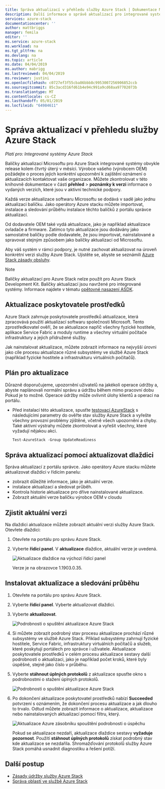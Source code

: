 ```yaml
---
title: Správa aktualizací v přehledu služby Azure Stack | Dokumentace Microsoftu
description: Další informace o správě aktualizací pro integrované systémy Azure Stack.
services: azure-stack
documentationcenter: ''
author: mattbriggs
manager: femila
editor: ''
ms.service: azure-stack
ms.workload: na
ms.tgt_pltfrm: na
ms.devlang: na
ms.topic: article
ms.date: 04/04/2019
ms.author: mabrigg
ms.lastreviewed: 04/04/2019
ms.reviewer: justini
ms.openlocfilehash: c0727ef3f55cba86bbb8c9953007256906852ccb
ms.sourcegitcommit: 85c3acd316fd61b4e94c991a9cd68aa97702073b
ms.translationtype: MT
ms.contentlocale: cs-CZ
ms.lasthandoff: 05/01/2019
ms.locfileid: "64984611"
---
```

# <a name="manage-updates-in-azure-stack-overview"></a>Správa aktualizací v přehledu služby Azure Stack

*Platí pro: Integrované systémy Azure Stack*

Balíčky aktualizací Microsoftu pro Azure Stack integrované systémy obvykle release kolem čtvrtý úterý v měsíci. Výrobce vašeho (výrobcem OEM) požádejte o proces jejich konkrétní upozornění k zajištění oznámení o aktualizacích kontaktovat vaše organizace. Můžete zkontrolovat v této knihovně dokumentace v části **přehled** > **poznámky k verzi** informace o vydaných verzích, které jsou v aktivní technické podpory. 

Každá verze aktualizace softwaru Microsoftu se dodává v sadě jako jednu aktualizaci balíčku. Jako operátory Azure stacku můžete importovat, instalace a sledování průběhu instalace těchto balíčků z portálu správce aktualizací. 

Od dodavatele OEM také vydá aktualizace, jako je například aktualizace ovladače a firmware. Zatímco tyto aktualizace jsou dodávány jako samostatné balíčky podle dodavatele, že jsou importovat, nainstalované a spravovat stejným způsobem jako balíčky aktualizací od Microsoftu.

Aby váš systém v rámci podpory, je nutné zachovat aktualizovat na úroveň konkrétní verzi služby Azure Stack. Ujistěte se, abyste se seznámili [Azure Stack zásady obsluhy](azure-stack-servicing-policy.md).

> [!NOTE]
> Balíčky aktualizací pro Azure Stack nelze použít pro Azure Stack Development Kit. Balíčky aktualizací jsou navržené pro integrované systémy. Informace najdete v tématu [opětovné nasazení ASDK](/azure-stack/asdk).

## <a name="the-update-resource-provider"></a>Aktualizace poskytovatele prostředků

Azure Stack zahrnuje poskytovatele prostředků aktualizace, která zpracovává použití aktualizací softwaru společnosti Microsoft. Tento zprostředkovatel ověří, že se aktualizace napříč všechny fyzické hostitele, aplikace Service Fabric a moduly runtime a všechny virtuální počítače infrastruktury a jejich přidružené služby.

Jak nainstalovat aktualizace, můžete zobrazit informace na nejvyšší úrovni jako cíle procesu aktualizace různé subsystémy ve službě Azure Stack (například fyzické hostitele a infrastrukturu virtuálních počítačů).

## <a name="plan-for-updates"></a>Plán pro aktualizace

Důrazně doporučujeme, upozornění uživatelů na jakékoli operace údržby a, abyste naplánovali normální správu a údržbu během mimo pracovní dobu Pokud je to možné. Operace údržby může ovlivnit úlohy klientů a operací na portálu.

- Před instalací této aktualizace, spusťte [testovací AzureStack](azure-stack-diagnostic-test.md) s následujícími parametry do ověřte stav služby Azure Stack a vyřešte všechny provozní problémy zjištěné, včetně všech upozornění a chyby. Také aktivní výstrahy můžete zkontrolovat a vyřešit všechny, které vyžadují nějakou akci.  

  ```powershell
  Test-AzureStack -Group UpdateReadiness
  ``` 

## <a name="using-the-update-tile-to-manage-updates"></a>Správa aktualizací pomocí aktualizovat dlaždici

Správa aktualizací z portálu správce. Jako operátory Azure stacku můžete aktualizovat dlaždici v řídicím panelu:

- zobrazit důležité informace, jako je aktuální verze.
- instalace aktualizací a sledovat průběh.
- Kontrola historie aktualizace pro dříve nainstalované aktualizace.
- Zobrazit aktuální verze balíčku výrobce OEM v cloudu
 
## <a name="determine-the-current-version"></a>Zjistit aktuální verzi

Na dlaždici aktualizace můžete zobrazit aktuální verzi služby Azure Stack. Otevřete dlaždici:

1. Otevřete na portálu pro správu Azure Stack.
2. Vyberte **řídicí panel**. V **aktualizace** dlaždice, aktuální verze je uvedená. 

    ![Aktualizace dlaždice na výchozí řídicí panel](./media/azure-stack-updates/image1.png)

    Verze je na obrazovce 1.1903.0.35.

## <a name="install-updates-and-monitor-progress"></a>Instalovat aktualizace a sledování průběhu


1. Otevřete na portálu pro správu Azure Stack.
2. Vyberte **řídicí panel**. Vyberte aktualizovat dlaždici.
3. Vyberte **aktualizovat**.

    ![Podrobnosti o spuštění aktualizace Azure Stack](media/azure-stack-updates/azure-stack-update-button.png)

4.  Si můžete zobrazit podrobný stav procesu aktualizace prochází různé subsystémy ve službě Azure Stack. Příklad subsystémy zahrnují fyzické hostitele, Service Fabric, infrastruktury virtuálních počítačů a služeb, které poskytují portálech pro správce i uživatele. Aktualizace poskytovatele prostředků v celém procesu aktualizace sestavy další podrobnosti o aktualizaci, jako je například počet kroků, které byly úspěšné, stejně jako číslo v průběhu.

5. Vyberte **stáhnout úplných protokolů** z aktualizace spusťte okno s podrobnostmi o stažení úplných protokolů.

    ![Podrobnosti o spuštění aktualizace Azure Stack](media/azure-stack-updates/update-run-details.png)

6. Po dokončení aktualizace poskytovatel prostředků nabízí **Succeeded** potvrzení s oznámením, že dokončení procesu aktualizace a jak dlouho to trvalo. Odtud můžete zobrazit informace o aktualizace, aktualizace nebo nainstalovaných aktualizací pomocí filtru, který.

    ![Aktualizace Azure zásobníku spouštění podrobnosti o úspěchu](media/azure-stack-updates/update-success.png)

   Pokud se aktualizace nezdaří, aktualizace dlaždice sestavy **vyžaduje pozornost**. Použití **stáhnout úplných protokolů** získat podrobný stav kde aktualizace se nezdařila. Shromažďování protokolů služby Azure Stack pomáhá usnadnit diagnostiku a řešení potíží.

## <a name="next-steps"></a>Další postup

- [Zásady údržby služby Azure Stack](azure-stack-servicing-policy.md) 
- [Správa oblastí ve službě Azure Stack](azure-stack-region-management.md)
